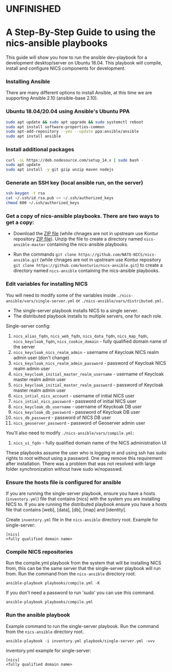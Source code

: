 # UNFINISHED

# A Step-By-Step Guide to using the nics-ansible playbooks

This guide will show you how to run the ansible dev-playbook for a development desktop/server on Ubuntu 18.04. This playbook will compile, install and configure NICS components for development.

### Installing Ansible
There are many different options to install Ansible, at this time we are supporting Ansible 2.10 (ansible-base 2.10).

### Ubuntu 18.04/20.04 using Ansible's Ubuntu PPA
```bash
sudo apt update && sudo apt upgrade && sudo systemctl reboot
sudo apt install software-properties-common
sudo apt-add-repository --yes --update ppa:ansible/ansible
sudo apt install ansible
```

### Install additional packages
```bash
curl -sL https://deb.nodesource.com/setup_14.x | sudo bash -
sudo apt update
sudo apt install -y git gzip unzip maven nodejs
```

### Generate an SSH key (local ansible run, on the server)
```bash 
ssh-keygen -t rsa
cat ~/.ssh/id_rsa.pub >> ~/.ssh/authorized_keys
chmod 600 ~/.ssh/authorized_keys
```

### Get a copy of nics-ansible playbooks. There are two ways to get a copy:

  - Download the [ZIP file](https://github.com/NATO-NICS/nics-ansible/archive/master.zip) (while chnages are not in upstream use Kontur repository [ZIP file](https://github.com/konturio/nics-ansible/archive/refs/heads/main.zip)). Unzip the file to create a directory named `nics-ansible-master` containing the nics-ansible playbooks.

  - Run the commands `git clone https://github.com/NATO-NICS/nics-ansible.git` (while chnages are not in upstream use Kontur repository `git clone https://github.com/konturio/nics-ansible.git`) to create a directory named `nics-ansible` containing the nics-ansible playbooks.

### Edit variables for installing NICS
You will need to modify some of the variables inside `./nics-ansible/vars/single-server.yml` or `./nics-ansible/vars/distributed.yml.`
- The single-server playbook installs NICS to a single server. 
- The distributed playbook installs to multiple servers, one for each role.

Single-server config:
1. `nics_alias_fqdn`, `nics_web_fqdn`, `nics_data_fqdn`, `nics_map_fqdn`, `nics_keycloak_fqdn`, `nics_cookie_domain` - fully qualified domain name of the server
2. `nics_keycloak_nics_realm_admin` - username of Keycloak NICS realm admin user (don't change)
3. `nics_keycloak_nics_realm_admin_password` - password of Keycloak NICS realm admin user
4. `nics_keycloak_initial_master_realm_username` - username of Keycloak master realm admin user
5. `nics_keycloak_initial_master_realm_password` - password of Keycloak master realm admin user
6. `nics_intial_nics_account` - username of initial NICS user
7. `nics_intial_nics_password` - password of initial NICS user 
8. `nics_keycloak_db_username` - username of Keyckoak DB user
9. `nics_keycloak_db_password` - password of Keycloak DB user
10. `nics_db_password` - password of NICS DB user
11. `nics_geoserver_password` - password of Geoserver admin user

You'll also need to modify `./nics-ansible/vars/compile.yml`:
1. `nics_ui_fqdn` - fully qualified domain name of the NICS administration UI

These playbooks assume the user who is logging in and using ssh has sudo rights to root without using a password. One may remove this requirement after installation. There was a problem that was not resolved with large folder synchronization without have sudo w/nopasswd.

### Ensure the hosts file is configured for ansible
If you are running the single-server playbook, ensure you have a hosts (`inventory.yml`) file that contains [nics] with the system you are installing NICS to.
If you are running the distributed playbook ensure you have a hosts file that contains [web], [data], [db], [map] and [identity]. 

Create `inventory.yml` file in the `nics-ansible` directory root. Example for single-server:
```
[nics]
<fully qualified domain name>
```

### Compile NICS repositories

Run the compile.yml playbook from the system that will be installing NICS from, this can be the same server that the single-server playbook will run from. Run the command from the `nics-ansible` directory root.

`ansible-playbook playbooks/compile.yml -K`

If you don't need a password to run 'sudo' you can use this command.

`ansible-playbook playbooks/compile.yml`

### Run the ansible playbook
Example command to run the single-server playbook.
Run the command from the `nics-ansible` directory root.

`ansible-playbook -i inventory.yml playbook/single-server.yml -vvv`

inventory.yml example for single-server:
```
[nics]
<fully qualified domain name>
```
